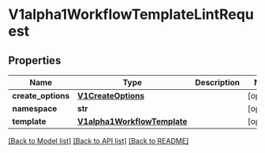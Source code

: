 # V1alpha1WorkflowTemplateLintRequest

## Properties
Name | Type | Description | Notes
------------ | ------------- | ------------- | -------------
**create_options** | [**V1CreateOptions**](V1CreateOptions.md) |  | [optional] 
**namespace** | **str** |  | [optional] 
**template** | [**V1alpha1WorkflowTemplate**](V1alpha1WorkflowTemplate.md) |  | [optional] 

[[Back to Model list]](../README.md#documentation-for-models) [[Back to API list]](../README.md#documentation-for-api-endpoints) [[Back to README]](../README.md)



